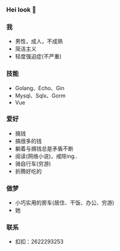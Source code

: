 ### Hei look 👋

### 我

- 男性，成人，不成熟
- 简洁主义
- 轻度强迫症(不严重)

 ### 技能
 
 - Golang、Echo、Gin
 - Mysql、Sqlx、Gorm
 - Vue
 
### 爱好

- 搞钱
- 搞很多的钱
- 躺着与搞钱总是矛盾不断
- 阅读(网络小说)，戒除ing..
- 骑自行车(穷游)
- 折腾好吃的

### 做梦

- 小巧实用的房车(居住、干饭、办公、穷游)
- 她


### 联系

- 扣扣：2622293253

<!--
**zihanla/zihanla** is a ✨ _special_ ✨ repository because its `README.md` (this file) appears on your GitHub profile.

Here are some ideas to get you started:

- 🔭 I’m currently working on ...
- 🌱 I’m currently learning ...
- 👯 I’m looking to collaborate on ...
- 🤔 I’m looking for help with ...
- 💬 Ask me about ...
- 📫 How to reach me: ...
- 😄 Pronouns: ...
- ⚡ Fun fact: ...
-->
